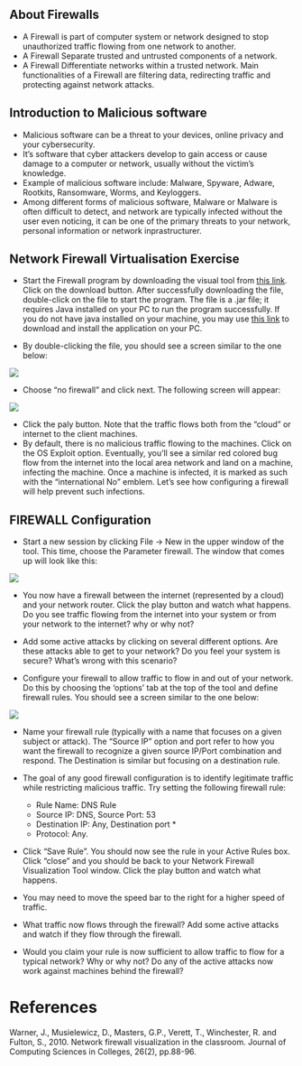 ## About Firewalls

* A  Firewall is part of computer system or network designed to stop unauthorized traffic flowing from one network to another. 
* A  Firewall Separate trusted and untrusted components of a network.
* A  Firewall Differentiate networks within a trusted network.
Main functionalities of a Firewall are filtering data, redirecting traffic and protecting against network attacks.

## Introduction to Malicious software
* Malicious software can be a threat to your devices, online privacy and your cybersecurity. 
* It’s software that cyber attackers develop to gain access or cause damage to a computer or network, usually without the victim’s knowledge. 
* Example of malicious software include: Malware, Spyware, Adware, Rootkits, Ransomware, Worms, and Keyloggers.
* Among different forms of malicious software, Malware or Malware is often difficult to detect, and network are typically infected without the user even noticing, it can be one of the primary threats to your network, personal information or network inprastructurer.

## Network Firewall Virtualisation Exercise

* Start the Firewall program by downloading the visual tool from [this link](https://github.com/CS-Outreach-Session/Network-Security-/blob/main/Tools/FirewallVisualizationTool.jar). Click on the download button. After successfully downloading the file, double-click on the file to start the program. The file is a .jar file; it requires Java installed on your PC to run the program successfully. If you do not have java installed on your machine, you may use [this link](https://www.java.com/en/download/help/windows_manual_download.html#download) to download and install the application on your PC.

* By double-clicking the file, you should see a screen similar to the one below:

![](https://github.com/CS-Outreach-Session/Network-Security-/blob/main/images/Firewall_P1.PNG)

* Choose “no firewall” and click next.  The following screen will appear:

![](https://github.com/CS-Outreach-Session/Network-Security-/blob/main/images/Firewall_P2.PNG)

* Click the paly button.  Note that the traffic flows both from the “cloud” or internet to the client machines.  
* By default, there is no malicious traffic flowing to the machines.  Click on the OS Exploit option.  Eventually, you’ll see a similar red colored bug flow from the internet into the local area network and land on a machine, infecting the machine.  Once a machine is infected, it is marked as such with the “international No” emblem. Let’s see how configuring a firewall will help prevent such infections.  

## FIREWALL Configuration
* Start a new session by clicking File -> New in the upper window of the tool.  This time, choose the Parameter firewall.  The window that comes up will look like this:

![](https://github.com/CS-Outreach-Session/Network-Security-/blob/main/images/Firewall_P3.PNG)

* You now have a firewall between the internet (represented by a cloud) and your network router.  Click the play button and watch what happens.  Do you see traffic flowing from the internet into your system or from your network to the internet?  why or why not?

* Add some active attacks by clicking on several different options.  Are these attacks able to get to your network?  Do you feel your system is secure?  What’s wrong with this scenario?

* Configure your firewall to allow traffic to flow in and out of your network.  Do this by choosing the ‘options’ tab at the top of the tool and define firewall rules.  You should see a screen similar to the one below: 

![](https://github.com/CS-Outreach-Session/Network-Security-/blob/main/images/Firewall_P4.PNG)

* Name your firewall rule (typically with a name that focuses on a given subject or attack).  The “Source IP” option and port refer to how you want the firewall to recognize a given source IP/Port combination and respond.  The Destination is similar but focusing on a destination rule.  

* The goal of any good firewall configuration is to identify legitimate traffic while restricting malicious traffic.   Try setting the following firewall rule:
	- Rule Name:  DNS Rule
	- Source IP:  DNS,  Source Port: 53
	- Destination IP:  Any,  Destination port *
	- Protocol:  Any.  

* Click “Save Rule”.  You should now see the rule in your Active Rules box.  Click “close” and you should be back to your Network Firewall Visualization Tool window.  Click the play button and watch what happens.  

* You may need to move the speed bar to the right for a higher speed of traffic.

* What traffic now flows through the firewall?  Add some active attacks and watch if they flow through the firewall.

* Would you claim your rule is now sufficient to allow traffic to flow for a typical network?  Why or why not? Do any of the active attacks now work against machines behind the firewall?

# References

Warner, J., Musielewicz, D., Masters, G.P., Verett, T., Winchester, R. and Fulton, S., 2010. Network firewall visualization in the classroom. Journal of Computing Sciences in Colleges, 26(2), pp.88-96.
